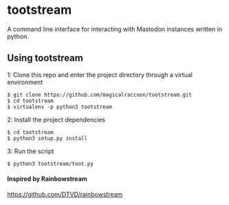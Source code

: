 # tootstream
A command line interface for interacting with Mastodon instances written in python.

## Using tootstream
1: Clone this repo and enter the project directory through a virtual environment
```
$ git clone https://github.com/magicalraccoon/tootstream.git
$ cd tootstream
$ virtualenv -p python3 tootstream
```
2: Install the project dependencies
```
$ cd tootstream
$ python3 setup.py install
```
3: Run the script
```
$ python3 tootstream/toot.py
```

#### Inspired by Rainbowstream
https://github.com/DTVD/rainbowstream
